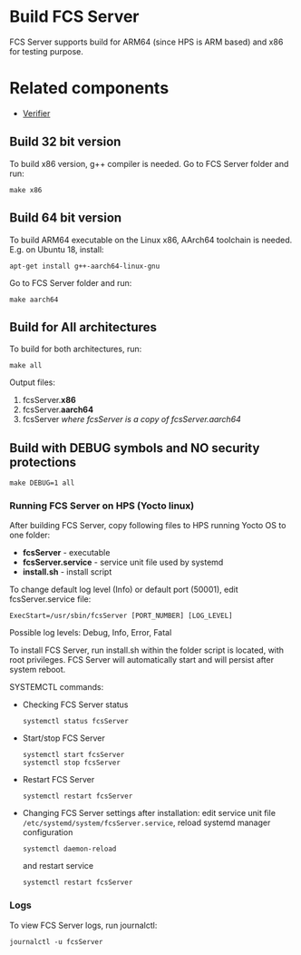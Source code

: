 # Build FCS Server

FCS Server supports build for ARM64 (since HPS is ARM based) and x86 for testing purpose.

# Related components

- [Verifier](https://github.com/altera-opensource/verifier)

## Build 32 bit version

To build x86 version, g++ compiler is needed. Go to FCS Server folder and run:

```
make x86
```

## Build 64 bit version

To build ARM64 executable on the Linux x86, AArch64 toolchain is needed. E.g. on Ubuntu 18, install:

```
apt-get install g++-aarch64-linux-gnu
```

Go to FCS Server folder and run:

```
make aarch64
```

## Build for All architectures

To build for both architectures, run:

```
make all
```

Output files:

1. fcsServer.**x86**
1. fcsServer.**aarch64**
1. fcsServer _where fcsServer is a copy of fcsServer.aarch64_

## Build with DEBUG symbols and NO security protections

```
make DEBUG=1 all
```

### Running FCS Server on HPS (Yocto linux)

After building FCS Server, copy following files to HPS running Yocto OS to one folder:

- **fcsServer** - executable
- **fcsServer.service** - service unit file used by systemd
- **install.sh** - install script

To change default log level (Info) or default port (50001), edit fcsServer.service file:

```
ExecStart=/usr/sbin/fcsServer [PORT_NUMBER] [LOG_LEVEL]
```

Possible log levels: Debug, Info, Error, Fatal

To install FCS Server, run install.sh within the folder script is located, with root privileges. FCS Server will
automatically start and will persist after system reboot.

SYSTEMCTL commands:

- Checking FCS Server status
  ```
  systemctl status fcsServer
  ```
- Start/stop FCS Server
  ```
  systemctl start fcsServer
  systemctl stop fcsServer
  ```

- Restart FCS Server
  ```
  systemctl restart fcsServer
  ```
- Changing FCS Server settings after installation: edit service unit file `/etc/systemd/system/fcsServer.service`,
  reload systemd manager configuration
  ```
  systemctl daemon-reload
  ```
  and restart service
    ```
    systemctl restart fcsServer
    ```

### Logs

To view FCS Server logs, run journalctl:

```
journalctl -u fcsServer
```

